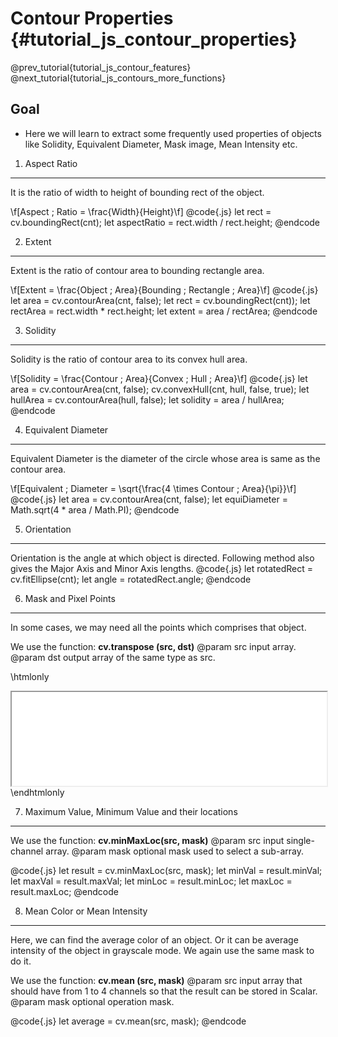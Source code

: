 Contour Properties {#tutorial_js_contour_properties}
==================

@prev_tutorial{tutorial_js_contour_features}
@next_tutorial{tutorial_js_contours_more_functions}

Goal
----

-   Here we will learn to extract some frequently used properties of objects like Solidity, Equivalent
Diameter, Mask image, Mean Intensity etc.

1. Aspect Ratio
---------------

It is the ratio of width to height of bounding rect of the object.

\f[Aspect \; Ratio = \frac{Width}{Height}\f]
@code{.js}
let rect = cv.boundingRect(cnt);
let aspectRatio = rect.width / rect.height;
@endcode

2. Extent
---------

Extent is the ratio of contour area to bounding rectangle area.

\f[Extent = \frac{Object \; Area}{Bounding \; Rectangle \; Area}\f]
@code{.js}
let area = cv.contourArea(cnt, false);
let rect = cv.boundingRect(cnt));
let rectArea = rect.width * rect.height;
let extent = area / rectArea;
@endcode

3. Solidity
-----------

Solidity is the ratio of contour area to its convex hull area.

\f[Solidity = \frac{Contour \; Area}{Convex \; Hull \; Area}\f]
@code{.js}
let area = cv.contourArea(cnt, false);
cv.convexHull(cnt, hull, false, true);
let hullArea = cv.contourArea(hull, false);
let solidity = area / hullArea;
@endcode

4. Equivalent Diameter
----------------------

Equivalent Diameter is the diameter of the circle whose area is same as the contour area.

\f[Equivalent \; Diameter = \sqrt{\frac{4 \times Contour \; Area}{\pi}}\f]
@code{.js}
let area = cv.contourArea(cnt, false);
let equiDiameter = Math.sqrt(4 * area / Math.PI);
@endcode

5. Orientation
--------------

Orientation is the angle at which object is directed. Following method also gives the Major Axis and
Minor Axis lengths.
@code{.js}
let rotatedRect = cv.fitEllipse(cnt);
let angle = rotatedRect.angle;
@endcode

6. Mask and Pixel Points
------------------------

In some cases, we may need all the points which comprises that object.

We use the function: **cv.transpose (src, dst)**
@param src   input array.
@param dst   output array of the same type as src.

\htmlonly
<iframe src="../../js_contour_properties_transpose.html" width="100%"
        onload="this.style.height=this.contentDocument.body.scrollHeight +'px';">
</iframe>
\endhtmlonly

7. Maximum Value, Minimum Value and their locations
---------------------------------------------------

We use the function: **cv.minMaxLoc(src, mask)**
@param src      input single-channel array.
@param mask     optional mask used to select a sub-array.

@code{.js}
let result = cv.minMaxLoc(src, mask);
let minVal = result.minVal;
let maxVal = result.maxVal;
let minLoc = result.minLoc;
let maxLoc = result.maxLoc;
@endcode

8. Mean Color or Mean Intensity
-------------------------------

Here, we can find the average color of an object. Or it can be average intensity of the object in
grayscale mode. We again use the same mask to do it.

We use the function: **cv.mean (src, mask)**
@param src   input array that should have from 1 to 4 channels so that the result can be stored in Scalar.
@param mask  optional operation mask.

@code{.js}
let average = cv.mean(src, mask);
@endcode
